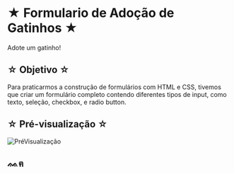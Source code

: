 # ★ Formulario de Adoção de Gatinhos ★
Adote um gatinho!

## ☆ Objetivo ☆
Para praticarmos a construção de formulários com HTML e CSS, tivemos que criar um formulário completo contendo diferentes tipos de input, como texto, seleção, checkbox, e radio button. 

## ☆ Pré-visualização ☆
![PréVisualização](https://github.com/isabelatodescatt/FormularioGatinhos/assets/161843036/957642f5-0911-49da-b80f-4b1956a6bfd1)


## ᨐฅ
